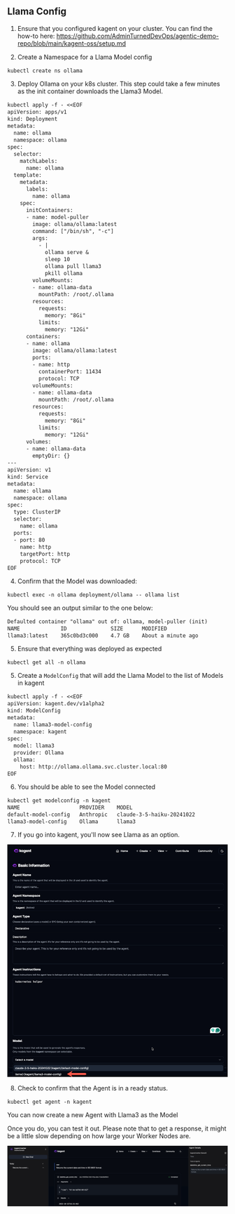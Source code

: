 
## Llama Config

1. Ensure that you configured kagent on your cluster. You can find the how-to here: https://github.com/AdminTurnedDevOps/agentic-demo-repo/blob/main/kagent-oss/setup.md

2. Create a Namespace for a Llama Model config
```
kubectl create ns ollama
```

3. Deploy Ollama on your k8s cluster. This step could take a few minutes as the init container downloads the Llama3 Model.
```
kubectl apply -f - <<EOF
apiVersion: apps/v1
kind: Deployment
metadata:
  name: ollama
  namespace: ollama
spec:
  selector:
    matchLabels:
      name: ollama
  template:
    metadata:
      labels:
        name: ollama
    spec:
      initContainers:
      - name: model-puller
        image: ollama/ollama:latest
        command: ["/bin/sh", "-c"]
        args:
          - |
            ollama serve &
            sleep 10
            ollama pull llama3
            pkill ollama
        volumeMounts:
        - name: ollama-data
          mountPath: /root/.ollama
        resources:
          requests:
            memory: "8Gi"
          limits:
            memory: "12Gi"
      containers:
      - name: ollama
        image: ollama/ollama:latest
        ports:
        - name: http
          containerPort: 11434
          protocol: TCP
        volumeMounts:
        - name: ollama-data
          mountPath: /root/.ollama
        resources:
          requests:
            memory: "8Gi"
          limits:
            memory: "12Gi"
      volumes:
      - name: ollama-data
        emptyDir: {}
---
apiVersion: v1
kind: Service
metadata:
  name: ollama
  namespace: ollama
spec:
  type: ClusterIP
  selector:
    name: ollama
  ports:
  - port: 80
    name: http
    targetPort: http
    protocol: TCP
EOF
```

4. Confirm that the Model was downloaded:
```
kubectl exec -n ollama deployment/ollama -- ollama list
```

You should see an output similar to the one below:
```
Defaulted container "ollama" out of: ollama, model-puller (init)
NAME             ID              SIZE      MODIFIED           
llama3:latest    365c0bd3c000    4.7 GB    About a minute ago
```

5. Ensure that everything was deployed as expected
```
kubectl get all -n ollama
```

5. Create a `ModelConfig` that will add the Llama Model to the list of Models in kagent
```
kubectl apply -f - <<EOF
apiVersion: kagent.dev/v1alpha2
kind: ModelConfig
metadata:
  name: llama3-model-config
  namespace: kagent
spec:
  model: llama3
  provider: Ollama
  ollama:
    host: http://ollama.ollama.svc.cluster.local:80
EOF
```

6. You should be able to see the Model connected
```
kubectl get modelconfig -n kagent
NAME                   PROVIDER    MODEL
default-model-config   Anthropic   claude-3-5-haiku-20241022
llama3-model-config    Ollama      llama3
```

7. If you go into kagent, you'll now see Llama as an option.

![](../../images/llama.png)

8. Check to confirm that the Agent is in a ready status.
```
kubectl get agent -n kagent
```

You can now create a new Agent with Llama3 as the Model

Once you do, you can test it out. Please note that to get a response, it might be a little slow depending on how large your Worker Nodes are.

![](../../images/date.png)